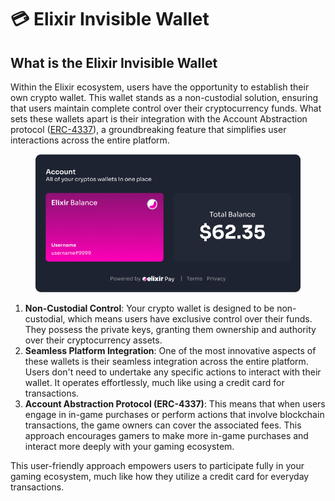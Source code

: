 # 💳 Elixir Invisible Wallet

## What is the Elixir Invisible Wallet

Within the Elixir ecosystem, users have the opportunity to establish their own crypto wallet. This wallet stands as a non-custodial solution, ensuring that users maintain complete control over their cryptocurrency funds. What sets these wallets apart is their integration with the Account Abstraction protocol ([ERC-4337](https://www.erc4337.io/docs)), a groundbreaking feature that simplifies user interactions across the entire platform.

<figure><img src="../../.gitbook/assets/Profile settings.png" alt=""><figcaption></figcaption></figure>

1. **Non-Custodial Control**: Your crypto wallet is designed to be non-custodial, which means users have exclusive control over their funds. They possess the private keys, granting them ownership and authority over their cryptocurrency assets.
2. **Seamless Platform Integration**: One of the most innovative aspects of these wallets is their seamless integration across the entire platform. Users don't need to undertake any specific actions to interact with their wallet. It operates effortlessly, much like using a credit card for transactions.
3. **Account Abstraction Protocol (ERC-4337)**:  This means that when users engage in in-game purchases or perform actions that involve blockchain transactions, the game owners can cover the associated fees. This approach encourages gamers to make more in-game purchases and interact more deeply with your gaming ecosystem.

This user-friendly approach empowers users to participate fully in your gaming ecosystem, much like how they utilize a credit card for everyday transactions.

###

